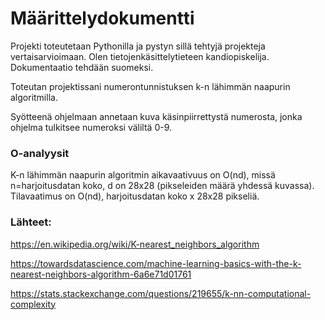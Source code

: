 # Määrittelydokumentti

Projekti toteutetaan Pythonilla ja pystyn sillä tehtyjä projekteja vertaisarvioimaan. Olen tietojenkäsittelytieteen kandiopiskelija. Dokumentaatio tehdään suomeksi.

Toteutan projektissani numerontunnistuksen k-n lähimmän naapurin algoritmilla.

Syötteenä ohjelmaan annetaan kuva käsinpiirrettystä numerosta, jonka ohjelma tulkitsee numeroksi väliltä 0-9.

### O-analyysit

K-n lähimmän naapurin algoritmin aikavaativuus on O(nd), missä n=harjoitusdatan koko, d on 28x28 (pikseleiden määrä yhdessä kuvassa).
Tilavaatimus on O(nd), harjoitusdatan koko x 28x28 pikseliä.

### Lähteet:

https://en.wikipedia.org/wiki/K-nearest_neighbors_algorithm

https://towardsdatascience.com/machine-learning-basics-with-the-k-nearest-neighbors-algorithm-6a6e71d01761

https://stats.stackexchange.com/questions/219655/k-nn-computational-complexity
